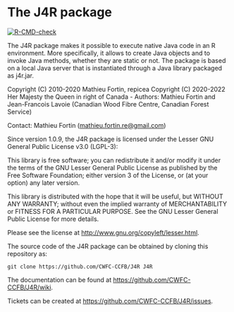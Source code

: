 The J4R package
===============

<!-- badges: start -->
[![R-CMD-check](https://github.com/CWFC-CCFB/J4R/actions/workflows/R-CMD-check.yaml/badge.svg)](https://github.com/CWFC-CCFB/J4R/actions/workflows/R-CMD-check.yaml)
<!-- badges: end -->

The J4R package makes it possible to execute native Java code in an R environment.
More specifically, it allows to create Java objects and to invoke Java methods,
whether they are static or not. The package is based on a local Java server that
is instantiated through a Java library packaged as j4r.jar. 

Copyright (C) 2010-2020 Mathieu Fortin, repicea
Copyright (C) 2020-2022 Her Majesty the Queen in right of Canada - Authors: Mathieu Fortin and Jean-Francois Lavoie (Canadian Wood Fibre Centre, Canadian Forest Service)

Contact: Mathieu Fortin (mathieu.fortin.re@gmail.com)

Since version 1.0.9, the J4R package is licensed under the Lesser GNU General Public License v3.0 (LGPL-3):

This library is free software; you can redistribute it and/or
modify it under the terms of the GNU Lesser General Public
License as published by the Free Software Foundation; either
version 3 of the License, or (at your option) any later version.

This library is distributed with the hope that it will be useful,
but WITHOUT ANY WARRANTY; without even the implied
warranty of MERCHANTABILITY or FITNESS FOR A
PARTICULAR PURPOSE. See the GNU Lesser General Public
License for more details.

Please see the license at http://www.gnu.org/copyleft/lesser.html.

The source code of the J4R package can be obtained by cloning this repository as:

    git clone https://github.com/CWFC-CCFB/J4R J4R

The documentation can be found at https://github.com/CWFC-CCFB/J4R/wiki.

Tickets can be created at https://github.com/CWFC-CCFB/J4R/issues.


